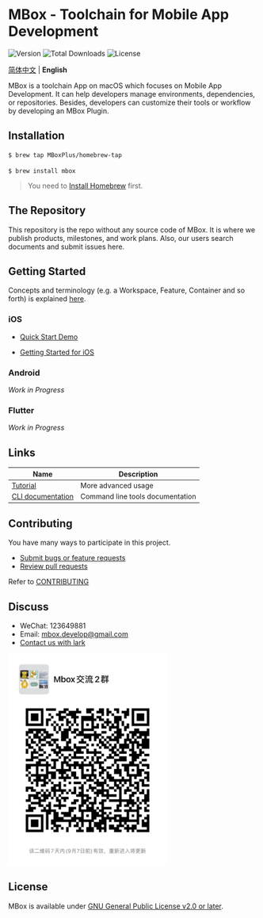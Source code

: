# MBox - Toolchain for Mobile App Development

![Version](https://img.shields.io/github/v/release/mboxplus/mbox)
![Total Downloads](https://img.shields.io/github/downloads/mboxplus/mbox/total)
![License](https://img.shields.io/github/license/mboxplus/mbox)

[简体中文](./README-CN.md) | **English**

MBox is a toolchain App on macOS which focuses on Mobile App Development. It can help developers manage environments, dependencies, or repositories. Besides, developers can customize their tools or workflow by developing an MBox Plugin.

## Installation
```
$ brew tap MBoxPlus/homebrew-tap

$ brew install mbox
```
> You need to [Install Homebrew](https://brew.sh/) first.

## The Repository

This repository is the repo without any source code of MBox. It is where we publish products, milestones, and work plans. Also, our users search documents and submit issues here.

## Getting Started

Concepts and terminology (e.g. a Workspace, Feature, Container and so forth) is explained [here](https://github.com/MBoxPlus/mbox/wiki/MBox-terminology).

### iOS

- [Quick Start Demo](https://github.com/MBoxPlus/mbox/wiki/Quick-Start-Demo-iOS)

- [Getting Started for iOS](https://github.com/MBoxPlus/mbox/wiki/Getting-Started-iOS)

### Android
*Work in Progress*

### Flutter
*Work in Progress*

## Links

|  Name   | Description  |
|  ----  | ----  |
| [Tutorial](https://github.com/MBoxPlus/mbox/wiki/Tutorial) | More advanced usage |
| [CLI documentation](https://github.com/MBoxPlus/mbox/wiki/CLI-documentation) | Command line tools documentation |

## Contributing
You have many ways to participate in this project.
- [Submit bugs or feature requests](https://github.com/MBoxPlus/mbox/issues)
- [Review pull requests](https://github.com/MBoxPlus/mbox/pulls)

Refer to [CONTRIBUTING](CONTRIBUTING.md)

## Discuss
- WeChat: 123649881
- Email: mbox.develop@gmail.com
- [Contact us with lark](https://applink.feishu.cn/client/chat/chatter/add_by_link?link_token=fb2k24b7-a10f-40d3-85a4-cd31abc6f3e2)
<p align="left"><img src="doc/wechat.jpeg" alt="Wechat group" width="320px"></p>

## License
MBox is available under [GNU General Public License v2.0 or later](./LICENSE).
